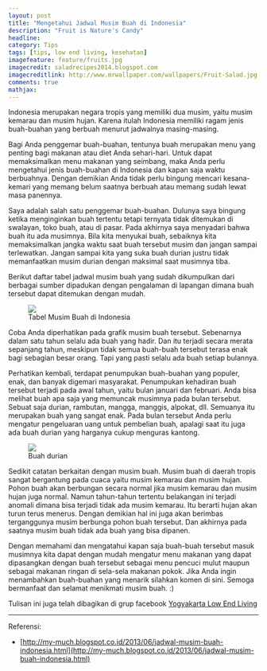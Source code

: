 ```yaml
---
layout: post
title: "Mengetahui Jadwal Musim Buah di Indonesia"
description: "Fruit is Nature's Candy"
headline: 
category: Tips
tags: [tips, low end living, kesehatan]
imagefeature: feature/fruits.jpg
imagecredit: saladrecipes2014.blogspot.com
imagecreditlink: http://www.mrwallpaper.com/wallpapers/Fruit-Salad.jpg
comments: true
mathjax: 
---
```


Indonesia merupakan negara tropis yang memiliki dua musim, yaitu musim kemarau dan musim hujan. Karena itulah Indonesia memiliki ragam jenis buah-buahan yang berbuah menurut jadwalnya masing-masing.

Bagi Anda penggemar buah-buahan, tentunya buah merupakan menu yang penting bagi makanan atau diet Anda sehari-hari. Untuk dapat memaksimalkan menu makanan yang seimbang, maka Anda perlu mengetahui jenis buah-buahan di Indonesia dan kapan saja waktu berbuahnya. Dengan demikian Anda tidak perlu bingung mencari kesana-kemari yang memang belum saatnya berbuah atau memang sudah lewat masa panennya.

Saya adalah salah satu penggemar buah-buahan. Dulunya saya bingung ketika menginginkan buah tertentu tetapi ternyata tidak ditemukan di swalayan, toko buah, atau di pasar. Pada akhirnya saya menyadari bahwa buah itu ada musimnya. Bila kita menyukai buah, sebaiknya kita memaksimalkan jangka waktu saat buah tersebut musim dan jangan sampai terlewatkan. Jangan sampai kita yang suka buah durian justru tidak memanfaatkan musim durian dengan maksimal saat musimnya tiba.

Berikut daftar tabel jadwal musim buah yang sudah dikumpulkan dari berbagai sumber dipadukan dengan pengalaman di lapangan dimana buah tersebut dapat ditemukan dengan mudah.

<figure>
	<a href="{{ site.url }}/images/post/musim-buah-indonesia.jpg"><img src="{{ site.url }}/images/post/musim-buah-indonesia.jpg"></a>
	<figcaption>Tabel Musim Buah di Indonesia</figcaption>
</figure>


Coba Anda diperhatikan pada grafik musim buah tersebut. Sebenarnya dalam satu tahun selalu ada buah yang hadir. Dan itu terjadi secara merata sepanjang tahun, meskipun tidak semua buah-buah tersebut terasa enak bagi sebagian besar orang. Tapi yang pasti selalu ada buah setiap bulannya.

Perhatikan kembali, terdapat penumpukan buah-buahan yang populer, enak, dan banyak digemari masyarakat. Penumpukan kehadiran buah tersebut terjadi pada awal tahun, yaitu bulan januari dan februari. Anda bisa melihat buah apa saja yang memuncak musimnya pada bulan tersebut. Sebuat saja durian, rambutan, mangga, manggis, alpokat, dll. Semuanya itu merupakan buah yang sangat enak. Pada bulan tersebut Anda perlu mengatur pengeluaran uang untuk pembelian buah, apalagi saat itu juga ada buah durian yang harganya cukup menguras kantong.

<figure>
	<a href="http://cdn.shopify.com/s/files/1/0714/6335/files/durian2.jpg"><img src="http://cdn.shopify.com/s/files/1/0714/6335/files/durian2.jpg"></a>
	<figcaption>Buah durian</figcaption>
</figure>


Sedikit catatan berkaitan dengan musim buah. Musim buah di daerah tropis sangat bergantung pada cuaca yaitu musim kemarau dan musim hujan. Pohon buah akan berbungan secara normal jika musim kemarau dan musim hujan juga normal. Namun tahun-tahun tertentu belakangan ini terjadi anomali dimana bisa terjadi tidak ada musim kemarau. Itu berarti hujan akan turun terus menerus. Dengan demikian hal ini juga akan berimbas terganggunya musim berbunga pohon buah tersebut. Dan akhirnya pada saatnya musim buah tidak ada buah yang bisa dipanen. 

Dengan memahami dan mengatahui kapan saja buah-buah tersebut masuk musimnya kita dapat dengan mudah mengatur menu makanan yang dapat dipasangkan dengan buah tersebut sebagai menu pencuci mulut maupun sebagai makanan ringan di sela-sela makanan pokok. Jika Anda ingin menambahkan buah-buahan yang menarik silahkan komen di sini. Semoga bermanfaat dan selamat menikmati musim buah. :)

Tulisan ini juga telah dibagikan di grup facebook [Yogyakarta Low End Living](https://facebook.com/groups/YogyakartaLowEndLiving/permalink/1703378173317792/ "Yogyakarta Low End Living")

----------
Referensi:

- [http://my-much.blogspot.co.id/2013/06/jadwal-musim-buah-indonesia.html](http://my-much.blogspot.co.id/2013/06/jadwal-musim-buah-indonesia.html)